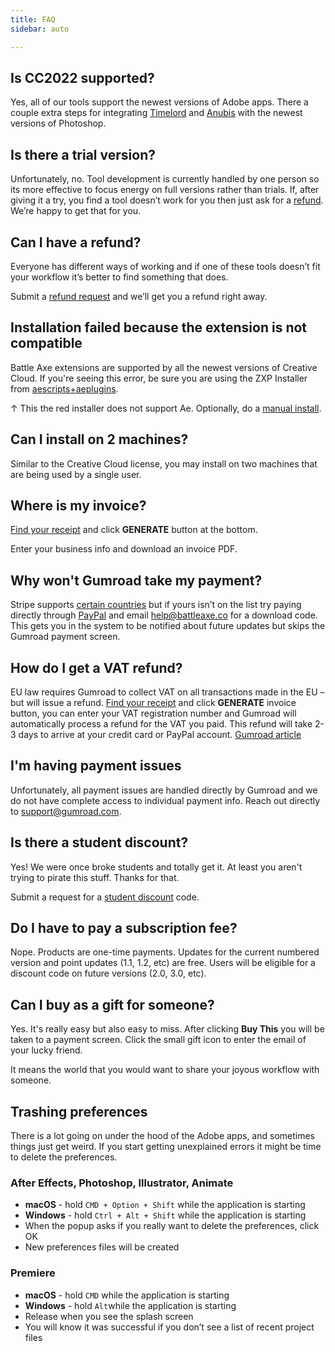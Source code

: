 ```yaml
---
title: FAQ
sidebar: auto

---
```


## Is CC2022 supported?

Yes, all of our tools support the newest versions of Adobe apps. There a couple extra steps for integrating [Timelord](./timelord/#extension-missing-in-photoshop) and [Anubis](./anubis/#extension-missing-in-photoshop) with the newest versions of Photoshop.

## Is there a trial version?

Unfortunately, no. Tool development is currently handled by one person so its more effective to focus energy on full versions rather than trials. If, after giving it a try, you find a tool doesn’t work for you then just ask for a [refund](./contact#refund). We’re happy to get that for you.

## Can I have a refund?

Everyone has different ways of working and if one of these tools doesn’t fit your workflow it’s better to find something that does. 

Submit a [refund request](./contact#refund) and we’ll get you a refund right away.


## Installation failed because the extension is not compatible


Battle Axe extensions are supported by all the newest versions of Creative Cloud. If you're seeing this error, be sure you are using the ZXP Installer from [aescripts+aeplugins](https://aescripts.com/learn/zxp-installer/). 

<Screenshot 
    url="/overlord/Install-failed.jpg" 
    alt="Install failed" 
    width="500px" 
    />
↑ This the red installer does not support Ae. Optionally, do a [manual install](./overlord/#installation).

## Can I install on 2 machines?

Similar to the Creative Cloud license, you may install on two machines that are being used by a single user.

## Where is my invoice?

[Find your receipt](http://license.battleaxe.co) and click **GENERATE** button at the bottom.

<Screenshot 
    url="/images/Generate-invoice.jpg" 
    alt="Gumroad generate invoice" 
    width="500px" outline />

Enter your business info and download an invoice PDF. 

## Why won't Gumroad take my payment?

Stripe supports [certain countries](https://stripe.com/global) but if yours isn’t on the list try paying directly through [PayPal](https://www.paypal.com/paypalme/battleaxedotco/45usd) and email help@battleaxe.co for a download code. This gets you in the system to be notified about future updates but skips the Gumroad payment screen.

## How do I get a VAT refund?

EU law requires Gumroad to collect VAT on all transactions made in the EU –but will issue a refund. [Find your receipt](http://license.battleaxe.co) and click **GENERATE** invoice button, you can enter your VAT registration number and Gumroad will automatically process a refund for the VAT you paid. This refund will take 2-3 days to arrive at your credit card or PayPal account. [Gumroad article](https://customers.gumroad.com/article/200-i-need-a-vat-refund)

## I'm having payment issues

Unfortunately, all payment issues are handled directly by Gumroad and we do not have complete access to individual payment info. Reach out directly to [support@gumroad.com](mailto:support@gumroad.com).

## Is there a student discount?
Yes! We were once broke students and totally get it. At least you aren't trying to pirate this stuff. Thanks for that. 

Submit a request for a [student discount](./contact#student) code.

## Do I have to pay a subscription fee?

Nope. Products are one-time payments. Updates for the current numbered version and point updates (1.1, 1.2, etc) are free. Users will be eligible for a discount code on future versions (2.0, 3.0, etc).

## Can I buy as a gift for someone?

Yes. It's really easy but also easy to miss. After clicking **Buy This** you will be taken to a payment screen. Click the small gift icon to enter the email of your lucky friend. 

<Screenshot 
    url="/images/Buy-as-gift.jpg" 
    alt="Gumroad buy as gift" 
    width="500px" outline />

It means the world that you would want to share your joyous workflow with someone. 

## Trashing preferences

There is a lot going on under the hood of the Adobe apps, and sometimes things just get weird. If you start getting unexplained errors it might be time to delete the preferences. 

### After Effects, Photoshop, Illustrator, Animate

- **macOS** - hold `CMD + Option + Shift` while the application is starting
- **Windows** - hold `Ctrl + Alt + Shift` while the application is starting
- When the popup asks if you really want to delete the preferences, click OK
- New preferences files will be created

### Premiere

- **macOS** - hold `CMD` while the application is starting
- **Windows** - hold `Alt`while the application is starting
- Release when you see the splash screen
- You will know it was successful if you don’t see a list of recent project files

